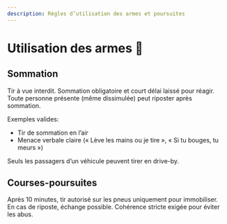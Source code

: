 ```yaml
---
description: Règles d’utilisation des armes et poursuites
---
```


# Utilisation des armes 🔫

## Sommation
Tir à vue interdit. Sommation obligatoire et court délai laissé pour réagir. Toute personne présente (même dissimulée) peut riposter après sommation.

Exemples valides:
- Tir de sommation en l’air
- Menace verbale claire (« Lève les mains ou je tire », « Si tu bouges, tu meurs »)

Seuls les passagers d’un véhicule peuvent tirer en drive-by.

## Courses-poursuites
Après 10 minutes, tir autorisé sur les pneus uniquement pour immobiliser. En cas de riposte, échange possible. Cohérence stricte exigée pour éviter les abus.


